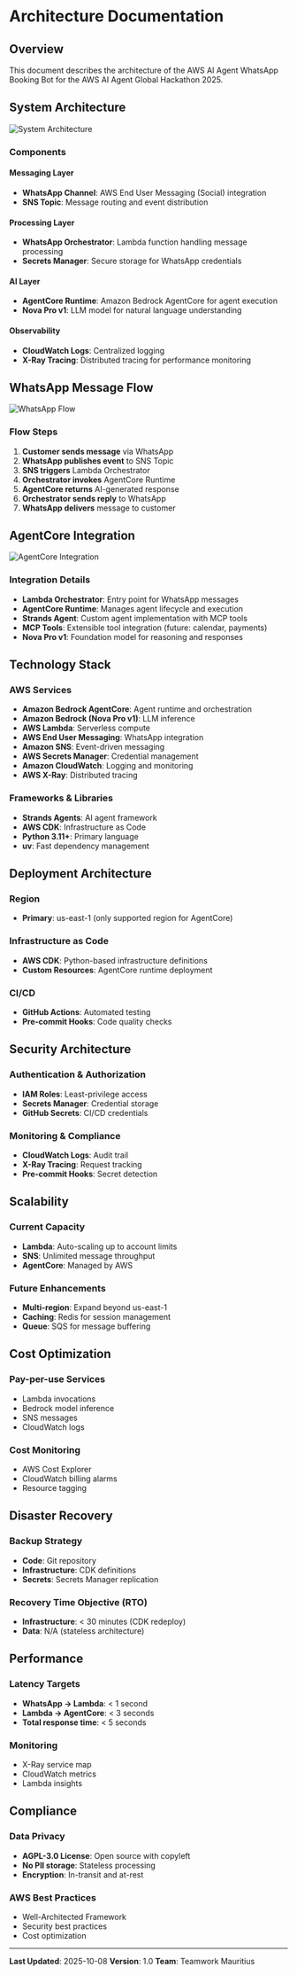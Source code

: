 # Architecture Documentation

## Overview

This document describes the architecture of the AWS AI Agent WhatsApp Booking Bot for the AWS AI Agent Global Hackathon 2025.

## System Architecture

![System Architecture](diagrams/system-architecture.png)

### Components

#### Messaging Layer

- **WhatsApp Channel**: AWS End User Messaging (Social) integration
- **SNS Topic**: Message routing and event distribution

#### Processing Layer

- **WhatsApp Orchestrator**: Lambda function handling message processing
- **Secrets Manager**: Secure storage for WhatsApp credentials

#### AI Layer

- **AgentCore Runtime**: Amazon Bedrock AgentCore for agent execution
- **Nova Pro v1**: LLM model for natural language understanding

#### Observability

- **CloudWatch Logs**: Centralized logging
- **X-Ray Tracing**: Distributed tracing for performance monitoring

## WhatsApp Message Flow

![WhatsApp Flow](diagrams/whatsapp-flow.png)

### Flow Steps

1. **Customer sends message** via WhatsApp
2. **WhatsApp publishes event** to SNS Topic
3. **SNS triggers** Lambda Orchestrator
4. **Orchestrator invokes** AgentCore Runtime
5. **AgentCore returns** AI-generated response
6. **Orchestrator sends reply** to WhatsApp
7. **WhatsApp delivers** message to customer

## AgentCore Integration

![AgentCore Integration](diagrams/agentcore-integration.png)

### Integration Details

- **Lambda Orchestrator**: Entry point for WhatsApp messages
- **AgentCore Runtime**: Manages agent lifecycle and execution
- **Strands Agent**: Custom agent implementation with MCP tools
- **MCP Tools**: Extensible tool integration (future: calendar, payments)
- **Nova Pro v1**: Foundation model for reasoning and responses

## Technology Stack

### AWS Services

- **Amazon Bedrock AgentCore**: Agent runtime and orchestration
- **Amazon Bedrock (Nova Pro v1)**: LLM inference
- **AWS Lambda**: Serverless compute
- **AWS End User Messaging**: WhatsApp integration
- **Amazon SNS**: Event-driven messaging
- **AWS Secrets Manager**: Credential management
- **Amazon CloudWatch**: Logging and monitoring
- **AWS X-Ray**: Distributed tracing

### Frameworks & Libraries

- **Strands Agents**: AI agent framework
- **AWS CDK**: Infrastructure as Code
- **Python 3.11+**: Primary language
- **uv**: Fast dependency management

## Deployment Architecture

### Region

- **Primary**: us-east-1 (only supported region for AgentCore)

### Infrastructure as Code

- **AWS CDK**: Python-based infrastructure definitions
- **Custom Resources**: AgentCore runtime deployment

### CI/CD

- **GitHub Actions**: Automated testing
- **Pre-commit Hooks**: Code quality checks

## Security Architecture

### Authentication & Authorization

- **IAM Roles**: Least-privilege access
- **Secrets Manager**: Credential storage
- **GitHub Secrets**: CI/CD credentials

### Monitoring & Compliance

- **CloudWatch Logs**: Audit trail
- **X-Ray Tracing**: Request tracking
- **Pre-commit Hooks**: Secret detection

## Scalability

### Current Capacity

- **Lambda**: Auto-scaling up to account limits
- **SNS**: Unlimited message throughput
- **AgentCore**: Managed by AWS

### Future Enhancements

- **Multi-region**: Expand beyond us-east-1
- **Caching**: Redis for session management
- **Queue**: SQS for message buffering

## Cost Optimization

### Pay-per-use Services

- Lambda invocations
- Bedrock model inference
- SNS messages
- CloudWatch logs

### Cost Monitoring

- AWS Cost Explorer
- CloudWatch billing alarms
- Resource tagging

## Disaster Recovery

### Backup Strategy

- **Code**: Git repository
- **Infrastructure**: CDK definitions
- **Secrets**: Secrets Manager replication

### Recovery Time Objective (RTO)

- **Infrastructure**: < 30 minutes (CDK redeploy)
- **Data**: N/A (stateless architecture)

## Performance

### Latency Targets

- **WhatsApp → Lambda**: < 1 second
- **Lambda → AgentCore**: < 3 seconds
- **Total response time**: < 5 seconds

### Monitoring

- X-Ray service map
- CloudWatch metrics
- Lambda insights

## Compliance

### Data Privacy

- **AGPL-3.0 License**: Open source with copyleft
- **No PII storage**: Stateless processing
- **Encryption**: In-transit and at-rest

### AWS Best Practices

- Well-Architected Framework
- Security best practices
- Cost optimization

---

**Last Updated**: 2025-10-08
**Version**: 1.0
**Team**: Teamwork Mauritius
